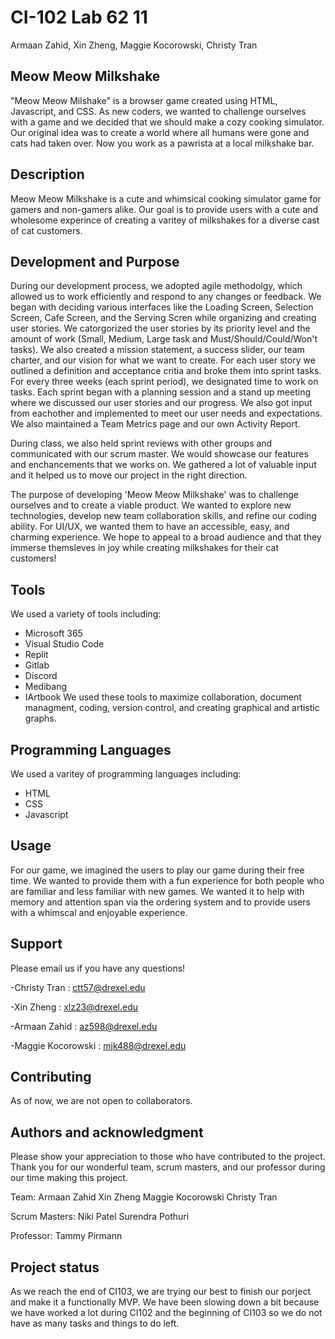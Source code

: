 # CI-102 Lab 62 11
Armaan Zahid, Xin Zheng, Maggie Kocorowski, Christy Tran

## Meow Meow Milkshake
"Meow Meow Milshake" is a browser game created using HTML, Javascript, and CSS. As new coders, we wanted to challenge ourselves with a game and we decided that we should make a cozy cooking simulator. Our original idea was to create a world where all humans were gone and cats had taken over. Now you work as a pawrista at a local milkshake bar. 

## Description
Meow Meow Milkshake is a cute and whimsical cooking simulator game for gamers and non-gamers alike. Our goal is to provide users with a cute and wholesome experince of creating a varitey of milkshakes for a diverse cast of cat customers. 


## Development and Purpose

During our development process, we adopted agile methodolgy, which allowed us to work efficiently and respond to any changes or feedback. We began with deciding various interfaces like the Loading Screen, Selection Screen, Cafe Screen, and the Serving Scren while organizing and creating user stories. We catorgorized the user stories by its priority level and the amount of work (Small, Medium, Large task and Must/Should/Could/Won't tasks). We also created a mission statement, a success slider, our team charter, and our vision for what we want to create. For each user story we outlined a definition and acceptance critia and broke them into sprint tasks. For every three weeks (each sprint period), we designated time to work on tasks. Each sprint began with a planning session and a stand up meeting where we discussed our user stories and our progress. We also got input from eachother and implemented to meet our user needs and expectations. We also maintained a Team Metrics page and our own Activity Report.

During class, we also held sprint reviews with other groups and communicated with our scrum master. We would showcase our features and enchancements that we works on. We gathered a lot of valuable input and it helped us to move our project in the right direction. 

The purpose of developing 'Meow Meow Milkshake' was to challenge ourselves and to create a viable product. We wanted to explore new technologies, develop new team collaboration skills, and refine our coding ability. For UI/UX, we wanted them to have an accessible, easy, and charming experience. We hope to appeal to a broad audience and that they immerse themsleves in joy while creating milkshakes for their cat customers! 

## Tools
We used a variety of tools including:
- Microsoft 365
- Visual Studio Code
- Replit
- Gitlab
- Discord
- Medibang
- IArtbook
We used these tools to maximize collaboration, document managment, coding, version control, and creating graphical and artistic graphs.

## Programming Languages
We used a varitey of programming languages including:
- HTML
- CSS
- Javascript

## Usage
For our game, we imagined the users to play our game during their free time. We wanted to provide them with a fun experience for both people who are familiar and less familiar with new games. 
We wanted it to help with memory and attention span via the ordering system and to provide users with a whimscal and enjoyable experience. 

## Support
Please email us if you have any questions!

-Christy Tran : ctt57@drexel.edu

-Xin Zheng : xlz23@drexel.edu

-Armaan Zahid : az598@drexel.edu

-Maggie Kocorowski : mjk488@drexel.edu


## Contributing
As of now, we are not open to collaborators.

## Authors and acknowledgment
Please show your appreciation to those who have contributed to the project.
Thank you for our wonderful team, scrum masters, and our professor during our time making this project.

Team:
Armaan Zahid
Xin Zheng
Maggie Kocorowski
Christy Tran

Scrum Masters:
Niki Patel
Surendra Pothuri

Professor:
Tammy Pirmann


## Project status
As we reach the end of CI103, we are trying our best to finish our porject and make it a functionally MVP. We have been slowing down a bit because we have worked a lot during CI102 and the beginning of CI103 so we do not have as many tasks and things to do left. 
